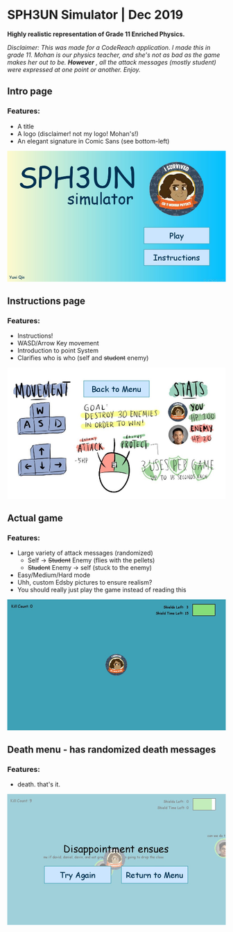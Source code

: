 # SPH3UN Simulator | Dec 2019

**Highly realistic representation of Grade 11 Enriched Physics.**

*Disclaimer: This was made for a CodeReach application. I made this in grade 11. Mohan is our physics teacher, and she's not as bad as the game makes her out to be.* ***However*** *, all the attack messages (mostly student) were expressed at one point or another. Enjoy.*

## Intro page
### Features:
* A title
* A logo (disclaimer! not my logo! Mohan's!)
* An elegant signature in Comic Sans (see bottom-left)
  

![introduction page](/readme-img/introPage.jpg)


## Instructions page
### Features:
* Instructions!
* WASD/Arrow Key movement
* Introduction to point System
* Clarifies who is who (self and ~~student~~ enemy)


![instructions](/readme-img/instructPage.jpg)

## Actual game
### Features:
* Large variety of attack messages (randomized)
  * Self -> ~~Student~~ Enemy (flies with the pellets)
  * ~~Student~~ Enemy -> self (stuck to the enemy)
* Easy/Medium/Hard mode
* Uhh, custom Edsby pictures to ensure realism?
* You should really just play the game instead of reading this


![play](/readme-img/play.jpg)

## Death menu - has randomized death messages
### Features:
* death. that's it.


![death](/readme-img/deathMenu.jpg)
